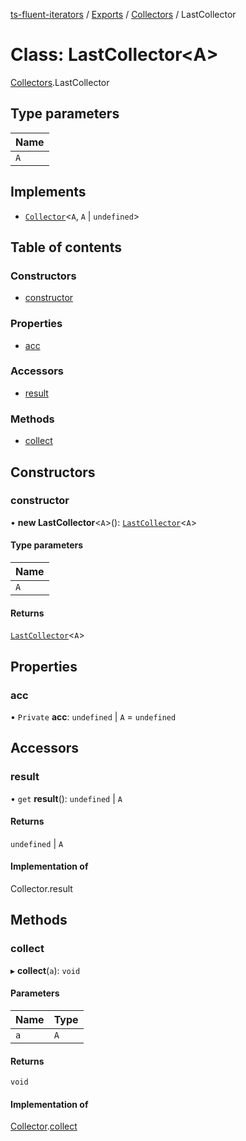 [ts-fluent-iterators](../README.md) / [Exports](../modules.md) / [Collectors](../modules/Collectors.md) / LastCollector

# Class: LastCollector\<A\>

[Collectors](../modules/Collectors.md).LastCollector

## Type parameters

| Name |
| :------ |
| `A` |

## Implements

- [`Collector`](../interfaces/Collectors.Collector.md)\<`A`, `A` \| `undefined`\>

## Table of contents

### Constructors

- [constructor](Collectors.LastCollector.md#constructor)

### Properties

- [acc](Collectors.LastCollector.md#acc)

### Accessors

- [result](Collectors.LastCollector.md#result)

### Methods

- [collect](Collectors.LastCollector.md#collect)

## Constructors

### constructor

• **new LastCollector**\<`A`\>(): [`LastCollector`](Collectors.LastCollector.md)\<`A`\>

#### Type parameters

| Name |
| :------ |
| `A` |

#### Returns

[`LastCollector`](Collectors.LastCollector.md)\<`A`\>

## Properties

### acc

• `Private` **acc**: `undefined` \| `A` = `undefined`

## Accessors

### result

• `get` **result**(): `undefined` \| `A`

#### Returns

`undefined` \| `A`

#### Implementation of

Collector.result

## Methods

### collect

▸ **collect**(`a`): `void`

#### Parameters

| Name | Type |
| :------ | :------ |
| `a` | `A` |

#### Returns

`void`

#### Implementation of

[Collector](../interfaces/Collectors.Collector.md).[collect](../interfaces/Collectors.Collector.md#collect)
